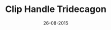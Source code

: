 ---
title: "Clip Handle Tridecagon"
date: 26-08-2015

image: image.png
cad: model.ldr

source_url: "https://www.flickr.com/photos/11181786@N02/2049544173"
source_title: "Rigid Tridecadon"
source_name: "Paramat"
source_date: 15-10-2007

taxonomy:
  part: ["48336", "60470b", "3022", "3003"]
  partcount: 78

  width: [14, stud]
  depth: [2, stud]
  height: [14, stud]

  function: shape_2D
  shape_2D_segments: 13
  shape_2D_segsize: 6
---